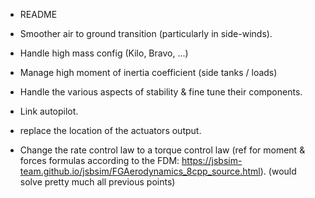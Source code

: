 ﻿- README
- Smoother air to ground transition (particularly in side-winds).
- Handle high mass config (Kilo, Bravo, ...)
- Manage high moment of inertia coefficient (side tanks / loads)
- Handle the various aspects of stability & fine tune their components.
- Link autopilot.
- replace the location of the actuators output. 

- Change the rate control law to a torque control law (ref for moment & forces formulas according to the FDM: https://jsbsim-team.github.io/jsbsim/FGAerodynamics_8cpp_source.html). (would solve pretty much all previous points)